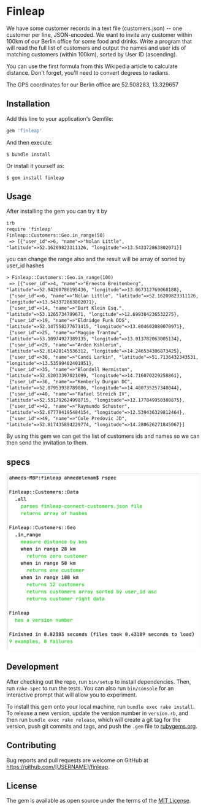 # Finleap

We have some customer records in a text file (customers.json) -- one
customer per line, JSON-encoded. We want to invite any customer
within 100km of our Berlin office for some food and drinks. Write a
program that will read the full list of customers and output the names and
user ids of matching customers (within 100km), sorted by User ID
(ascending).

You can use the first formula from this Wikipedia article to
calculate distance. Don't forget, you'll need to convert degrees to
radians.

The GPS coordinates for our Berlin office are 52.508283,
13.329657

## Installation

Add this line to your application's Gemfile:

```ruby
gem 'finleap'
```

And then execute:

    $ bundle install

Or install it yourself as:

    $ gem install finleap

## Usage

After installing the gem you can try it by

    irb
    require 'finleap'
    Finleap::Customers::Geo.in_range(50)
     => [{"user_id"=>6, "name"=>"Nolan Little", "latitude"=>52.16209823311126, "longitude"=>13.543372863802071}]

you can change the range also and the result will be array of sorted by user_id hashes

    > Finleap::Customers::Geo.in_range(100)
     => [{"user_id"=>4, "name"=>"Ernesto Breitenberg", "latitude"=>52.94260786195436, "longitude"=>13.067312769068188},
     {"user_id"=>6, "name"=>"Nolan Little", "latitude"=>52.16209823311126, "longitude"=>13.543372863802071},
     {"user_id"=>14, "name"=>"Burt Klein Esq.", "latitude"=>53.1265734799671, "longitude"=>12.699384236532275},
     {"user_id"=>19, "name"=>"Eldridge Funk DDS", "latitude"=>52.147558277671415, "longitude"=>13.804602080070971},
     {"user_id"=>25, "name"=>"Maggie Trantow", "latitude"=>53.10974927389135, "longitude"=>13.013782063005134},
     {"user_id"=>29, "name"=>"Arden Kshlerin", "latitude"=>52.61428145536312, "longitude"=>14.246534306873425},
     {"user_id"=>30, "name"=>"Candi Larkin", "latitude"=>51.7136432343531, "longitude"=>13.53599402401951},
     {"user_id"=>35, "name"=>"Blondell Hermiston", "latitude"=>52.62033397021099, "longitude"=>14.716070229258861},
     {"user_id"=>36, "name"=>"Kemberly Durgan DC", "latitude"=>52.07953938789886, "longitude"=>14.480735257348044},
     {"user_id"=>40, "name"=>"Rafael Streich IV", "latitude"=>52.531792624998715, "longitude"=>12.177849950380875},
     {"user_id"=>42, "name"=>"Raymundo Schuster", "latitude"=>52.677794195484154, "longitude"=>12.539436329812464},
     {"user_id"=>49, "name"=>"Cole Predovic JD", "latitude"=>52.817435894229774, "longitude"=>14.280626271845067}] 
     
By using this gem we can get the list of customers ids and names so we can then send the invitation to them.

## specs

![finleap](fixtures/readme/specs.png)

## Development

After checking out the repo, run `bin/setup` to install dependencies. Then, run `rake spec` to run the tests. You can also run `bin/console` for an interactive prompt that will allow you to experiment.

To install this gem onto your local machine, run `bundle exec rake install`. To release a new version, update the version number in `version.rb`, and then run `bundle exec rake release`, which will create a git tag for the version, push git commits and tags, and push the `.gem` file to [rubygems.org](https://rubygems.org).

## Contributing

Bug reports and pull requests are welcome on GitHub at https://github.com/[USERNAME]/finleap.


## License

The gem is available as open source under the terms of the [MIT License](https://opensource.org/licenses/MIT).

